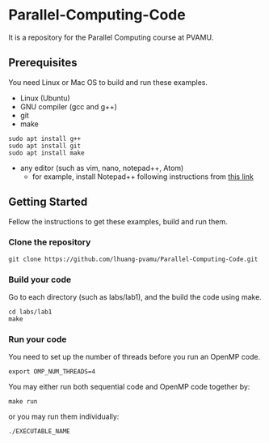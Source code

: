 # Parallel-Computing-Code
It is a repository for the Parallel Computing course at PVAMU.

## Prerequisites
You need Linux or Mac OS to build and run these examples.
* Linux (Ubuntu)
* GNU compiler (gcc and g++)
* git
* make
```
sudo apt install g++
sudo apt install git
sudo apt install make
```
* any editor (such as vim, nano, notepad++, 
Atom)
  * for example, install Notepad++ following instructions from [this link](https://websiteforstudents.com/install-notepad-on-ubuntu-16-04-17-10-18-04-via-snap/)


## Getting Started
Fellow the instructions to get these examples, build and run them.

### Clone the repository
```
git clone https://github.com/lhuang-pvamu/Parallel-Computing-Code.git
``` 
### Build your code
Go to each directory (such as labs/lab1), and the build the code using make.

```
cd labs/lab1
make
```

### Run your code
You need to set up the number of threads before you run an OpenMP code.
```
export OMP_NUM_THREADS=4
```
You may either run both sequential code and OpenMP code together by:
```
make run 
```
or you may run them individually:
```
./EXECUTABLE_NAME
```


